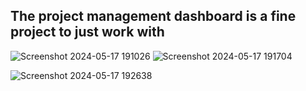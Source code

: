 ## The project management dashboard is a fine project to just work with

![Screenshot 2024-05-17 191026](https://github.com/Teach-2-Give/project-dashboard/assets/112781610/8eccb3a6-3a69-4a53-b4bc-406f87bbed81)
![Screenshot 2024-05-17 191704](https://github.com/Teach-2-Give/project-dashboard/assets/112781610/fd9d27b5-3498-4938-8fda-d0aa1ae2539e)

![Screenshot 2024-05-17 192638](https://github.com/Teach-2-Give/project-dashboard/assets/112781610/80ab813f-947d-43cb-9561-f8d21beb0270)
